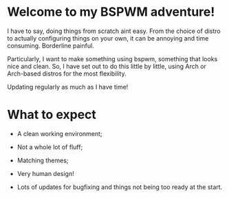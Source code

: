 # Welcome to my BSPWM adventure! 

I have to say, doing things from scratch aint easy. From the choice of distro to actually configuring things on your own, it can be annoying and time consuming. Borderline painful. 

Particularly, I want to make something using bspwm, something that looks nice and clean. So, I have set out to do this little by little, using Arch or Arch-based distros for the most flexibility.

Updating regularly as much as I have time! 

# What to expect

- A clean working environment;

- Not a whole lot of fluff;

- Matching themes;

- Very human design!

- Lots of updates for bugfixing and things not being too ready at the start. 
